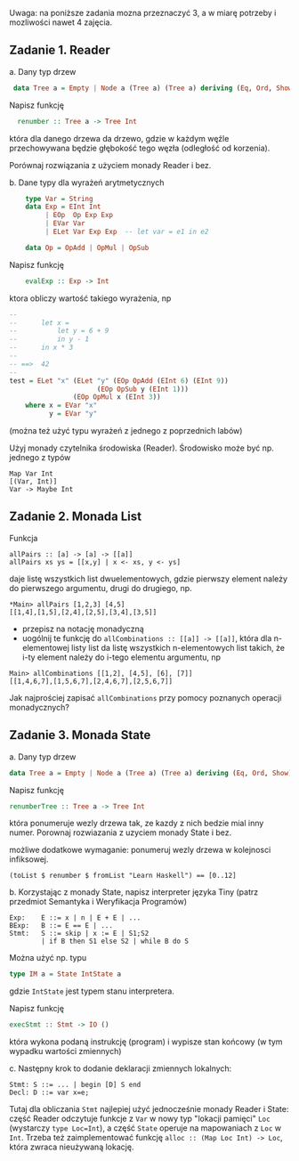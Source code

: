 Uwaga: na poniższe zadania mozna przeznaczyć 3, a w miarę potrzeby i
mozliwości nawet 4 zajęcia.

## Zadanie 1. Reader

a. Dany typ drzew

``` haskell
 data Tree a = Empty | Node a (Tree a) (Tree a) deriving (Eq, Ord, Show)
```

Napisz funkcję

``` haskell
  renumber :: Tree a -> Tree Int
```
która dla danego drzewa da drzewo, gdzie w każdym węźle przechowywana będzie głębokość tego węzła (odległość od korzenia).

Porównaj rozwiązania z użyciem monady Reader i bez.

b. Dane typy dla wyrażeń arytmetycznych

``` haskell
    type Var = String
    data Exp = EInt Int
         | EOp  Op Exp Exp
         | EVar Var
         | ELet Var Exp Exp  -- let var = e1 in e2

    data Op = OpAdd | OpMul | OpSub
```

Napisz funkcję 

``` haskell
    evalExp :: Exp -> Int
```

ktora obliczy wartość takiego wyrażenia, np

``` haskell
--
--      let x =
--          let y = 6 + 9
--          in y - 1
--      in x * 3
-- 
-- ==>  42
--
test = ELet "x" (ELet "y" (EOp OpAdd (EInt 6) (EInt 9))
                      (EOp OpSub y (EInt 1)))
                (EOp OpMul x (EInt 3))
    where x = EVar "x"
          y = EVar "y"

```

(można też użyć typu wyrażeń z jednego z poprzednich labów)

Użyj monady czytelnika środowiska (Reader). Środowisko może być
np. jednego z typów

```
Map Var Int
[(Var, Int)]
Var -> Maybe Int
```

## Zadanie 2. Monada List

Funkcja

    allPairs :: [a] -> [a] -> [[a]]
    allPairs xs ys = [[x,y] | x <- xs, y <- ys]

daje listę wszystkich list dwuelementowych, gdzie pierwszy element
należy do pierwszego argumentu, drugi do drugiego, np.

~~~~
*Main> allPairs [1,2,3] [4,5]
[[1,4],[1,5],[2,4],[2,5],[3,4],[3,5]]
~~~~

 - przepisz na notację monadyczną
 - uogólnij te funkcję do `allCombinations :: [[a]] -> [[a]]`, która dla n-elementowej listy list da listę wszystkich n-elementowych list takich, że i-ty element należy do i-tego elementu argumentu, np

~~~~
Main> allCombinations [[1,2], [4,5], [6], [7]]  
[[1,4,6,7],[1,5,6,7],[2,4,6,7],[2,5,6,7]]
~~~~

Jak najprościej zapisać `allCombinations` przy pomocy poznanych operacji monadycznych?

## Zadanie 3. Monada State

a. Dany typ drzew

``` haskell
data Tree a = Empty | Node a (Tree a) (Tree a) deriving (Eq, Ord, Show)
```

Napisz funkcję

``` haskell 
renumberTree :: Tree a -> Tree Int
```
która ponumeruje wezly drzewa tak, ze kazdy z nich bedzie mial inny numer.
Porownaj rozwiazania z uzyciem monady State i bez.

możliwe dodatkowe wymaganie: ponumeruj wezly drzewa w kolejnosci infiksowej.

~~~~
(toList $ renumber $ fromList "Learn Haskell") == [0..12]
~~~~

b. Korzystając z monady State, napisz interpreter języka Tiny
(patrz przedmiot Semantyka i Weryfikacja Programów)

~~~
Exp:    E ::= x | n | E + E | ...
BExp:   B ::= E == E | ...
Stmt:   S ::= skip | x := E | S1;S2
        | if B then S1 else S2 | while B do S
~~~

Można użyć np. typu

``` haskell
type IM a = State IntState a
```

gdzie `IntState` jest typem stanu interpretera.

Napisz funkcję

``` haskell
execStmt :: Stmt -> IO ()
```

która wykona podaną instrukcję (program) i wypisze stan końcowy (w tym
wypadku wartości zmiennych)

c. Następny krok to dodanie deklaracji zmiennych lokalnych:

~~~
Stmt: S ::= ... | begin [D] S end
Decl: D ::= var x=e;
~~~

Tutaj dla obliczania `Stmt` najlepiej użyć jednocześnie monady Reader i State:
część Reader odczytuje funkcje z `Var` w nowy typ "lokacji pamięci" `Loc`
(wystarczy `type Loc=Int`), a część `State` operuje na mapowaniach
z `Loc` w `Int`. Trzeba też zaimplementować funkcję
`alloc :: (Map Loc Int) -> Loc`, która zwraca nieużywaną lokację.


